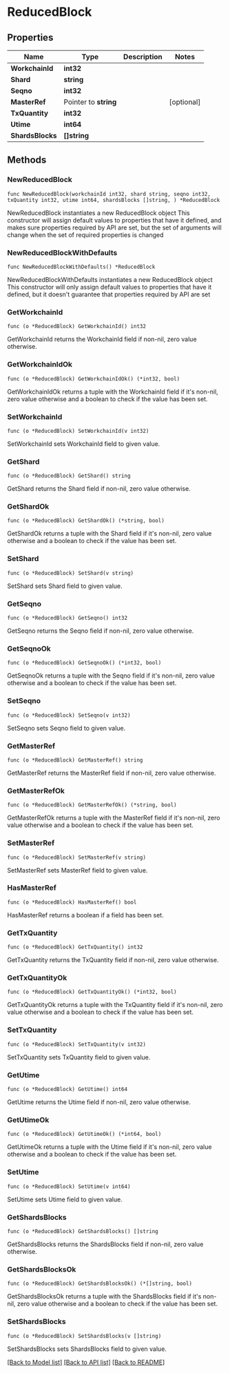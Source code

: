 # ReducedBlock

## Properties

Name | Type | Description | Notes
------------ | ------------- | ------------- | -------------
**WorkchainId** | **int32** |  | 
**Shard** | **string** |  | 
**Seqno** | **int32** |  | 
**MasterRef** | Pointer to **string** |  | [optional] 
**TxQuantity** | **int32** |  | 
**Utime** | **int64** |  | 
**ShardsBlocks** | **[]string** |  | 

## Methods

### NewReducedBlock

`func NewReducedBlock(workchainId int32, shard string, seqno int32, txQuantity int32, utime int64, shardsBlocks []string, ) *ReducedBlock`

NewReducedBlock instantiates a new ReducedBlock object
This constructor will assign default values to properties that have it defined,
and makes sure properties required by API are set, but the set of arguments
will change when the set of required properties is changed

### NewReducedBlockWithDefaults

`func NewReducedBlockWithDefaults() *ReducedBlock`

NewReducedBlockWithDefaults instantiates a new ReducedBlock object
This constructor will only assign default values to properties that have it defined,
but it doesn't guarantee that properties required by API are set

### GetWorkchainId

`func (o *ReducedBlock) GetWorkchainId() int32`

GetWorkchainId returns the WorkchainId field if non-nil, zero value otherwise.

### GetWorkchainIdOk

`func (o *ReducedBlock) GetWorkchainIdOk() (*int32, bool)`

GetWorkchainIdOk returns a tuple with the WorkchainId field if it's non-nil, zero value otherwise
and a boolean to check if the value has been set.

### SetWorkchainId

`func (o *ReducedBlock) SetWorkchainId(v int32)`

SetWorkchainId sets WorkchainId field to given value.


### GetShard

`func (o *ReducedBlock) GetShard() string`

GetShard returns the Shard field if non-nil, zero value otherwise.

### GetShardOk

`func (o *ReducedBlock) GetShardOk() (*string, bool)`

GetShardOk returns a tuple with the Shard field if it's non-nil, zero value otherwise
and a boolean to check if the value has been set.

### SetShard

`func (o *ReducedBlock) SetShard(v string)`

SetShard sets Shard field to given value.


### GetSeqno

`func (o *ReducedBlock) GetSeqno() int32`

GetSeqno returns the Seqno field if non-nil, zero value otherwise.

### GetSeqnoOk

`func (o *ReducedBlock) GetSeqnoOk() (*int32, bool)`

GetSeqnoOk returns a tuple with the Seqno field if it's non-nil, zero value otherwise
and a boolean to check if the value has been set.

### SetSeqno

`func (o *ReducedBlock) SetSeqno(v int32)`

SetSeqno sets Seqno field to given value.


### GetMasterRef

`func (o *ReducedBlock) GetMasterRef() string`

GetMasterRef returns the MasterRef field if non-nil, zero value otherwise.

### GetMasterRefOk

`func (o *ReducedBlock) GetMasterRefOk() (*string, bool)`

GetMasterRefOk returns a tuple with the MasterRef field if it's non-nil, zero value otherwise
and a boolean to check if the value has been set.

### SetMasterRef

`func (o *ReducedBlock) SetMasterRef(v string)`

SetMasterRef sets MasterRef field to given value.

### HasMasterRef

`func (o *ReducedBlock) HasMasterRef() bool`

HasMasterRef returns a boolean if a field has been set.

### GetTxQuantity

`func (o *ReducedBlock) GetTxQuantity() int32`

GetTxQuantity returns the TxQuantity field if non-nil, zero value otherwise.

### GetTxQuantityOk

`func (o *ReducedBlock) GetTxQuantityOk() (*int32, bool)`

GetTxQuantityOk returns a tuple with the TxQuantity field if it's non-nil, zero value otherwise
and a boolean to check if the value has been set.

### SetTxQuantity

`func (o *ReducedBlock) SetTxQuantity(v int32)`

SetTxQuantity sets TxQuantity field to given value.


### GetUtime

`func (o *ReducedBlock) GetUtime() int64`

GetUtime returns the Utime field if non-nil, zero value otherwise.

### GetUtimeOk

`func (o *ReducedBlock) GetUtimeOk() (*int64, bool)`

GetUtimeOk returns a tuple with the Utime field if it's non-nil, zero value otherwise
and a boolean to check if the value has been set.

### SetUtime

`func (o *ReducedBlock) SetUtime(v int64)`

SetUtime sets Utime field to given value.


### GetShardsBlocks

`func (o *ReducedBlock) GetShardsBlocks() []string`

GetShardsBlocks returns the ShardsBlocks field if non-nil, zero value otherwise.

### GetShardsBlocksOk

`func (o *ReducedBlock) GetShardsBlocksOk() (*[]string, bool)`

GetShardsBlocksOk returns a tuple with the ShardsBlocks field if it's non-nil, zero value otherwise
and a boolean to check if the value has been set.

### SetShardsBlocks

`func (o *ReducedBlock) SetShardsBlocks(v []string)`

SetShardsBlocks sets ShardsBlocks field to given value.



[[Back to Model list]](../README.md#documentation-for-models) [[Back to API list]](../README.md#documentation-for-api-endpoints) [[Back to README]](../README.md)


